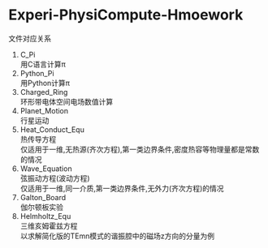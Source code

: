 # Experi-PhysiCompute-Hmoework
文件对应关系
1. C_Pi
   <br>用C语言计算π
2. Python_Pi
   <br>用Python计算π
3. Charged_Ring
   <br>环形带电体空间电场数值计算
4. Planet_Motion
   <br>行星运动
5. Heat_Conduct_Equ
   <br>热传导方程
   <br>仅适用于一维,无热源(齐次方程),第一类边界条件,密度热容等物理量都是常数的情况
6. Wave_Equation
   <br>弦振动方程(波动方程)
   <br>仅适用于一维,同一介质,第一类边界条件,无外力(齐次方程)的情况
7. Galton_Board
   <br>伽尔顿板实验
8. Helmholtz_Equ
   <br>三维亥姆霍兹方程
   <br>以求解简化版的TEmn模式的谐振腔中的磁场z方向的分量为例
